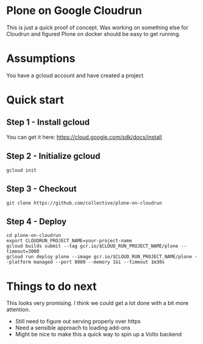 # Plone on Google Cloudrun
This is just a quick proof of concept.
Was working on something else for Cloudrun and figured Plone on docker
should be easy to get running.

# Assumptions
You have a gcloud account and have created a project

# Quick start
## Step 1 - Install gcloud
You can get it here: https://cloud.google.com/sdk/docs/install

## Step 2 -  Initialize gcloud
```
gcloud init
```
## Step 3 - Checkout
```
git clone https://github.com/collective/plone-on-cloudrun
```

## Step 4 - Deploy
```
cd plone-on-cloudrun
export CLOUDRUN_PROJECT_NAME=your-project-name
gcloud builds submit --tag gcr.io/$CLOUD_RUN_PROJECT_NAME/plone --timeout=3000
gcloud run deploy plone --image gcr.io/$CLOUD_RUN_PROJECT_NAME/plone --platform managed --port 8080 --memory 1Gi --timeout 1m30s
```

# Things to do next
This looks very promising. I think we could get a lot done with a bit more attention.
- Still need to figure out serving properly over https
- Need a sensible approach to loading add-ons
- Might be nice to make this a quick way to spin up a Volto backend
